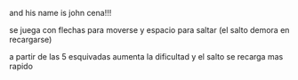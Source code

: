and his name is john cena!!!

se juega con flechas para moverse y espacio para saltar (el salto demora en recargarse)

a partir de las 5 esquivadas aumenta la dificultad y el salto se recarga mas rapido
